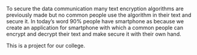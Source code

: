 To secure the data communication many text encryption algorithms are previously made but no common people use the algorithm in their text and secure it. In today’s word 90% people have smartphone as because we create an application for smartphone with which a common people can encrypt and decrypt their text and make secure it with their own hand.

This is a project for our college.
